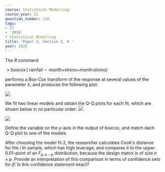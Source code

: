 ```yaml
---
course: Statistical Modelling
course_year: II
question_number: 130
tags:
- II
- '2016'
- Statistical Modelling
title: 'Paper 3, Section I, K '
year: 2016
---
```




The $R$ command

$>\operatorname{boxcox}($ rainfall $\sim$ month+elnino+month:elnino)

performs a Box-Cox transform of the response at several values of the parameter $\lambda$, and produces the following plot:

![](https://cdn.mathpix.com/cropped/2022_04_28_3dd6b46d7a607d0e0545g-084.jpg?height=363&width=590&top_left_y=470&top_left_x=351)

We fit two linear models and obtain the Q-Q plots for each fit, which are shown below in no particular order:
![](https://cdn.mathpix.com/cropped/2022_04_28_3dd6b46d7a607d0e0545g-084.jpg?height=566&width=778&top_left_y=920&top_left_x=172)

![](https://cdn.mathpix.com/cropped/2022_04_28_3dd6b46d7a607d0e0545g-085.jpg?height=396&width=590&top_left_y=277&top_left_x=351)

Define the variable on the $y$-axis in the output of boxcox, and match each Q-Q plot to one of the models.

After choosing the model fit.2, the researcher calculates Cook's distance for the $i$ th sample, which has high leverage, and compares it to the upper $0.01$-point of an $F_{p, n-p}$ distribution, because the design matrix is of size $n \times p$. Provide an interpretation of this comparison in terms of confidence sets for $\hat{\beta}$. Is this confidence statement exact?